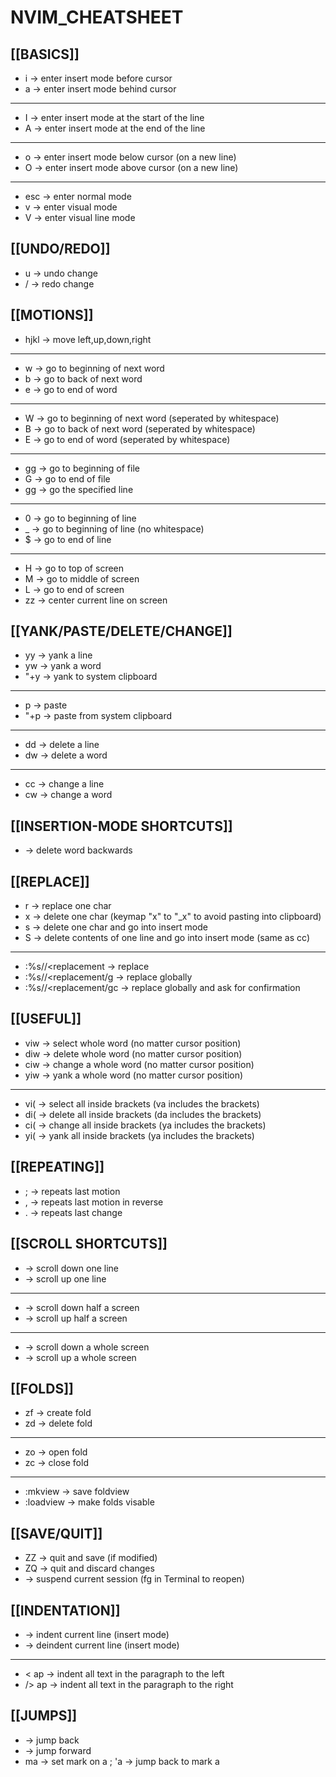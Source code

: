 # NVIM_CHEATSHEET

## [[BASICS]]

- i -> enter insert mode before cursor
- a -> enter insert mode behind cursor

---

- I -> enter insert mode at the start of the line
- A -> enter insert mode at the end of the line

---

- o -> enter insert mode below cursor (on a new line)
- O -> enter insert mode above cursor (on a new line)

---

- esc -> enter normal mode
- v -> enter visual mode
- V -> enter visual line mode

## [[UNDO/REDO]]

- u -> undo change
- /<C-r> -> redo change

## [[MOTIONS]]

- hjkl -> move left,up,down,right

---

- w -> go to beginning of next word
- b -> go to back of next word
- e -> go to end of word

---

- W -> go to beginning of next word (seperated by whitespace)
- B -> go to back of next word (seperated by whitespace)
- E -> go to end of word (seperated by whitespace)

---

- gg -> go to beginning of file
- G -> go to end of file
- <number>gg -> go the specified line

---

- 0 -> go to beginning of line
- \_ -> go to beginning of line (no whitespace)
- $ -> go to end of line

---

- H -> go to top of screen
- M -> go to middle of screen
- L -> go to end of screen
- zz -> center current line on screen

## [[YANK/PASTE/DELETE/CHANGE]]

- yy -> yank a line
- yw -> yank a word
- "+y -> yank to system clipboard

---

- p -> paste
- "+p -> paste from system clipboard

---

- dd -> delete a line
- dw -> delete a word

---

- cc -> change a line
- cw -> change a word

## [[INSERTION-MODE SHORTCUTS]]

- <C-w> -> delete word backwards

## [[REPLACE]]

- r<char> -> replace one char
- x -> delete one char (keymap "x" to "\_x" to avoid pasting into clipboard)
- s -> delete one char and go into insert mode
- S -> delete contents of one line and go into insert mode (same as cc)

---

- :%s/<text>/<replacement -> replace <text>
- :%s/<text>/<replacement/g -> replace <text> globally
- :%s/<text>/<replacement/gc -> replace <text> globally and ask for confirmation

## [[USEFUL]]

- viw -> select whole word (no matter cursor position)
- diw -> delete whole word (no matter cursor position)
- ciw -> change a whole word (no matter cursor position)
- yiw -> yank a whole word (no matter cursor position)

---

- vi( -> select all inside brackets (va includes the brackets)
- di( -> delete all inside brackets (da includes the brackets)
- ci( -> change all inside brackets (ya includes the brackets)
- yi( -> yank all inside brackets (ya includes the brackets)

## [[REPEATING]]

- ; -> repeats last motion
- , -> repeats last motion in reverse
- . -> repeats last change

## [[SCROLL SHORTCUTS]]

- <C-e> -> scroll down one line
- <C-y> -> scroll up one line

---

- <C-d> -> scroll down half a screen
- <C-u> -> scroll up half a screen

---

- <C-f> -> scroll down a whole screen
- <C-b> -> scroll up a whole screen

## [[FOLDS]]

- zf -> create fold
- zd -> delete fold

---

- zo -> open fold
- zc -> close fold

---

- :mkview -> save foldview
- :loadview -> make folds visable

## [[SAVE/QUIT]]

- ZZ -> quit and save (if modified)
- ZQ -> quit and discard changes
- <C-z> -> suspend current session (fg in Terminal to reopen)

## [[INDENTATION]]

- <C-i> -> indent current line (insert mode)
- <C-d> -> deindent current line (insert mode)

---

- < ap -> indent all text in the paragraph to the left
- /> ap -> indent all text in the paragraph to the right

## [[JUMPS]]

- <C-o> -> jump back
- <C-i> -> jump forward
- ma -> set mark on a ; 'a -> jump back to mark a
